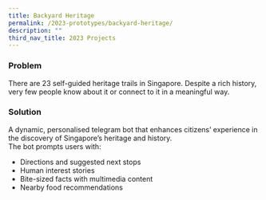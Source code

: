 ```yaml
---
title: Backyard Heritage
permalink: /2023-prototypes/backyard-heritage/
description: ""
third_nav_title: 2023 Projects
---
```


### Problem
There are 23 self-guided heritage trails in Singapore. Despite a rich history, very few people know about it or connect to it in a meaningful way.

### Solution
A dynamic, personalised telegram bot that enhances citizens’ experience in the discovery of Singapore’s heritage and history.  
The bot prompts users with:  

*   Directions and suggested next stops
*   Human interest stories
*   Bite-sized facts with multimedia content
*   Nearby food recommendations